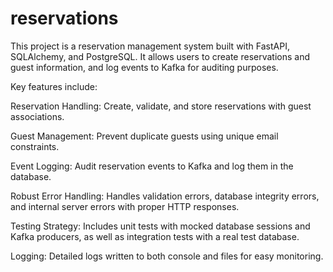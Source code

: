 # reservations


This project is a reservation management system built with FastAPI, SQLAlchemy, and PostgreSQL. It allows users to create reservations and guest information, and log events to Kafka for auditing purposes.

Key features include:

Reservation Handling: Create, validate, and store reservations with guest associations.

Guest Management: Prevent duplicate guests using unique email constraints.

Event Logging: Audit reservation events to Kafka and log them in the database.

Robust Error Handling: Handles validation errors, database integrity errors, and internal server errors with proper HTTP responses.

Testing Strategy: Includes unit tests with mocked database sessions and Kafka producers, as well as integration tests with a real test database.

Logging: Detailed logs written to both console and files for easy monitoring.
